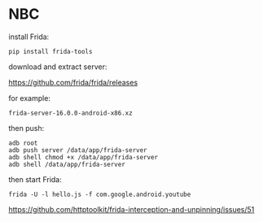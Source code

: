 # NBC

install Frida:

~~~
pip install frida-tools
~~~

download and extract server:

https://github.com/frida/frida/releases

for example:

~~~
frida-server-16.0.0-android-x86.xz
~~~

then push:

~~~
adb root
adb push server /data/app/frida-server
adb shell chmod +x /data/app/frida-server
adb shell /data/app/frida-server
~~~

then start Frida:

~~~
frida -U -l hello.js -f com.google.android.youtube
~~~

https://github.com/httptoolkit/frida-interception-and-unpinning/issues/51
